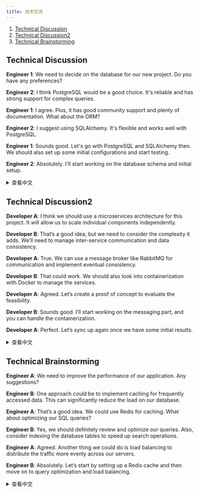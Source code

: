 ```yaml
---
title: 技术交流
---
```


1. [Technical Discussion](#technical-discussion)
1. [Technical Discussion2](#technical-discussion2)
1. [Technical Brainstorming](#technical-brainstorming)

## Technical Discussion

**Engineer 1**: We need to decide on the database for our new project. Do you have any preferences?

**Engineer 2**: I think PostgreSQL would be a good choice. It's reliable and has strong support for complex queries.

**Engineer 1**: I agree. Plus, it has good community support and plenty of documentation. What about the ORM?

**Engineer 2**: I suggest using SQLAlchemy. It's flexible and works well with PostgreSQL.

**Engineer 1**: Sounds good. Let's go with PostgreSQL and SQLAlchemy then. We should also set up some initial configurations and start testing.

**Engineer 2**: Absolutely. I'll start working on the database schema and initial setup.

<details>
<summary>查看中文</summary>
技术讨论

**工程师 1**: 我们需要为新项目决定数据库。你有任何偏好吗？

**工程师 2**: 我认为 PostgreSQL 是一个不错的选择。它可靠并且对复杂查询有很强的支持。

**工程师 1**: 我同意。而且，它有很好的社区支持和丰富的文档。ORM 呢？

**工程师 2**: 我建议使用 SQLAlchemy。它灵活并且与 PostgreSQL 配合得很好。

**工程师 1**: 听起来不错。那我们就选择 PostgreSQL 和 SQLAlchemy。我们还应该设置一些初始配置并开始测试。

**工程师 2**: 当然。我会开始处理数据库模式和初始设置。

</details>

## Technical Discussion2

**Developer A**: I think we should use a microservices architecture for this project. It will allow us to scale individual components independently.

**Developer B**: That’s a good idea, but we need to consider the complexity it adds. We’ll need to manage inter-service communication and data consistency.

**Developer A**: True. We can use a message broker like RabbitMQ for communication and implement eventual consistency.

**Developer B**: That could work. We should also look into containerization with Docker to manage the services.

**Developer A**: Agreed. Let’s create a proof of concept to evaluate the feasibility.

**Developer B**: Sounds good. I’ll start working on the messaging part, and you can handle the containerization.

**Developer A**: Perfect. Let’s sync up again once we have some initial results.

<details>
<summary>查看中文</summary>
技术讨论

**开发者 A**: 我认为我们应该为这个项目使用微服务架构。这将允许我们独立扩展各个组件。

**开发者 B**: 这是个好主意，但我们需要考虑它带来的复杂性。我们需要管理服务间的通信和数据一致性。

**开发者 A**: 确实如此。我们可以使用 RabbitMQ 这样的消息代理进行通信，并实现最终一致性。

**开发者 B**: 这可能可行。我们还应该研究使用 Docker 进行容器化来管理服务。

**开发者 A**: 同意。让我们创建一个概念验证来评估其可行性。

**开发者 B**: 听起来不错。我会开始处理消息部分，你可以处理容器化。

**开发者 A**: 完美。一旦我们有了一些初步结果，再同步一下。

</details>

## Technical Brainstorming

**Engineer A**: We need to improve the performance of our application. Any suggestions?

**Engineer B**: One approach could be to implement caching for frequently accessed data. This can significantly reduce the load on our database.

**Engineer A**: That’s a good idea. We could use Redis for caching. What about optimizing our SQL queries?

**Engineer B**: Yes, we should definitely review and optimize our queries. Also, consider indexing the database tables to speed up search operations.

**Engineer A**: Agreed. Another thing we could do is load balancing to distribute the traffic more evenly across our servers.

**Engineer B**: Absolutely. Let’s start by setting up a Redis cache and then move on to query optimization and load balancing.

<details>
<summary>查看中文</summary>
技术头脑风暴

**工程师 A**: 我们需要提高应用程序的性能。有什么建议吗？

**工程师 B**: 一个方法是为经常访问的数据实现缓存。这可以显著减少数据库的负载。

**工程师 A**: 这是个好主意。我们可以使用 Redis 进行缓存。优化我们的 SQL 查询怎么样？

**工程师 B**: 是的，我们应该审查并优化我们的查询。另外，考虑对数据库表进行索引以加快搜索操作。

**工程师 A**: 同意。我们还可以进行负载均衡，以更均匀地分配流量到我们的服务器上。

**工程师 B**: 绝对正确。让我们先设置 Redis 缓存，然后再进行查询优化和负载均衡。

</details>
